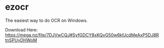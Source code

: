 # ezocr
The easiest way to do OCR on Windows.

Download Here:
https://mega.nz/file/7DJVwCQJ#SyfGDCY8xKQvG50w6kfJcdMeAxP5DJ8RtnSPUyDHWoM
